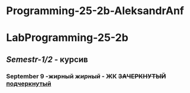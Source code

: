 # Programming-25-2b-AleksandrAnf

# LabProgramming-25-2b
## *Semestr-1/2* - курсив
### **September 9** -жирный ***жирный*** - ЖК ~~ЗАЧЕРКНУТЫЙ~~ <u>подчеркнутый</u>